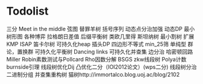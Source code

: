 # Todolist
三分
Meet in the middle
弦图
替罪羊树
括号序列
动态点分治加强
动态DP
最小树形图
各种博弈
拉格朗日差值
后缀平衡树
类欧几里得
斯坦纳树
最小割树
扩展KMP
ISAP
笛卡尔树
可持久化heap
插头DP
四边形不等式
min_25筛
单纯型
群论，置换群
可持久化平衡树
Dancing links
可持久化并查集
边分治
哈密顿回路
Miller Robin素数测试与Pollcard Rho因数分解
BSGS
zkw线段树
Polya计数
burnside引理
线段树优化Dij
凸优化二分（IOI2012论文）(wps二分)
线段树分治
二进制分组
并查集重构树
猫树http://immortalco.blog.uoj.ac/blog/2102